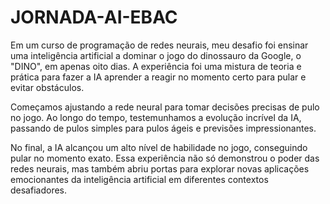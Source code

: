 # JORNADA-AI-EBAC
Em um curso de programação de redes neurais, meu desafio foi ensinar uma inteligência artificial a dominar o jogo do dinossauro da Google, o "DINO", em apenas oito dias. A experiência foi uma mistura de teoria e prática para fazer a IA aprender a reagir no momento certo para pular e evitar obstáculos.

Começamos ajustando a rede neural para tomar decisões precisas de pulo no jogo. Ao longo do tempo, testemunhamos a evolução incrível da IA, passando de pulos simples para pulos ágeis e previsões impressionantes.

No final, a IA alcançou um alto nível de habilidade no jogo, conseguindo pular no momento exato. Essa experiência não só demonstrou o poder das redes neurais, mas também abriu portas para explorar novas aplicações emocionantes da inteligência artificial em diferentes contextos desafiadores.
